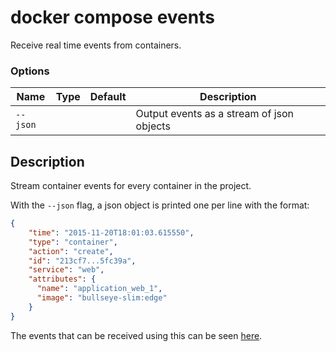 # docker compose events

<!---MARKER_GEN_START-->
Receive real time events from containers.

### Options

| Name | Type | Default | Description |
| --- | --- | --- | --- |
| `--json` |  |  | Output events as a stream of json objects |


<!---MARKER_GEN_END-->

## Description

Stream container events for every container in the project.

With the `--json` flag, a json object is printed one per line with the format:

```json
{
    "time": "2015-11-20T18:01:03.615550",
    "type": "container",
    "action": "create",
    "id": "213cf7...5fc39a",
    "service": "web",
    "attributes": {
      "name": "application_web_1",
      "image": "bullseye-slim:edge"
    }
}
```

The events that can be received using this can be seen [here](https://docs.docker.com/engine/reference/commandline/events/#object-types).
